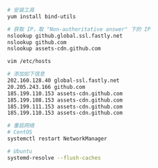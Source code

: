 <!--
 * @Author: leyi leyi@myun.info
 * @Date: 2024-09-10 16:57:25
 * @LastEditors: leyi leyi@myun.info
 * @LastEditTime: 2025-02-13 09:40:27
 * @FilePath: /centos_install_shell/github 镜像.md
 * @Description:
 *
 * Copyright (c) 2024 by ${git_name_email}, All Rights Reserved.
-->

```sh
# 安装工具
yum install bind-utils
```

```sh
# 获取 IP，取 "Non-authoritative answer" 下的 IP
nslookup github.global.ssl.fastly.net
nslookup github.com
nslookup assets-cdn.github.com
```

```sh
vim /etc/hosts

# 添加如下信息
202.160.128.40 global-ssl.fastly.net
20.205.243.166 github.com
185.199.110.153 assets-cdn.github.com
185.199.108.153 assets-cdn.github.com
185.199.111.153 assets-cdn.github.com
185.199.110.153 assets-cdn.github.com
```

```sh
# 重启网络
# CentOS
systemctl restart NetworkManager

# Ubuntu
systemd-resolve --flush-caches
```
